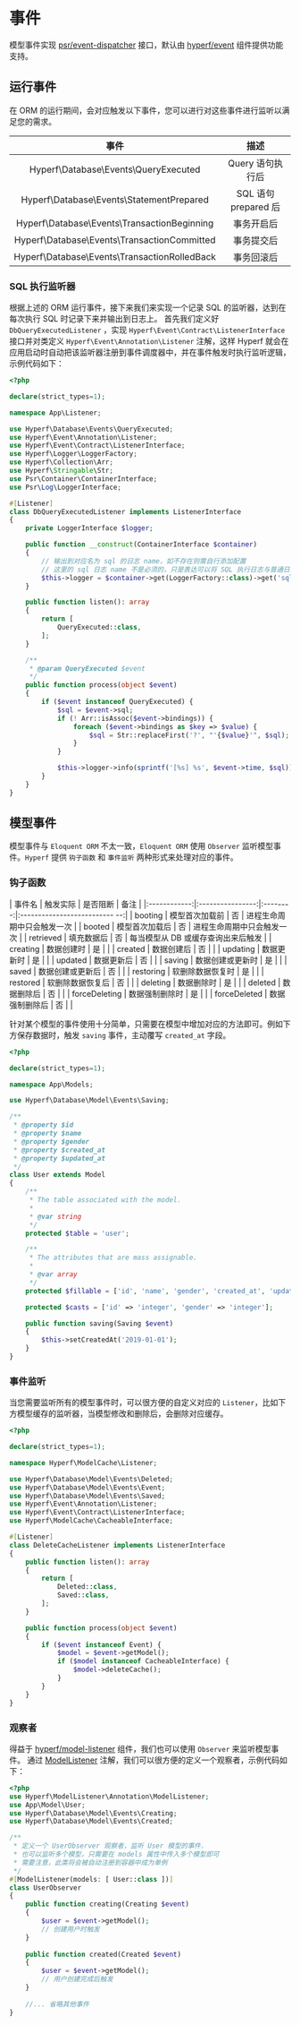 # 事件

模型事件实现 [psr/event-dispatcher](https://github.com/php-fig/event-dispatcher) 接口，默认由 [hyperf/event](https://github.com/hyperf/event) 组件提供功能支持。

## 运行事件

在 ORM 的运行期间，会对应触发以下事件，您可以进行对这些事件进行监听以满足您的需求。

| 事件  | 描述 |
| :--------: | :----: |
| Hyperf\Database\Events\QueryExecuted| Query 语句执行后 |
| Hyperf\Database\Events\StatementPrepared| SQL 语句 prepared 后 |
| Hyperf\Database\Events\TransactionBeginning| 事务开启后 |
| Hyperf\Database\Events\TransactionCommitted| 事务提交后 |
| Hyperf\Database\Events\TransactionRolledBack| 事务回滚后 |

### SQL 执行监听器

根据上述的 ORM 运行事件，接下来我们来实现一个记录 SQL 的监听器，达到在每次执行 SQL 时记录下来并输出到日志上。
首先我们定义好 `DbQueryExecutedListener` ，实现 `Hyperf\Event\Contract\ListenerInterface` 接口并对类定义 `Hyperf\Event\Annotation\Listener` 注解，这样 Hyperf 就会在应用启动时自动把该监听器注册到事件调度器中，并在事件触发时执行监听逻辑，示例代码如下：

```php
<?php

declare(strict_types=1);

namespace App\Listener;

use Hyperf\Database\Events\QueryExecuted;
use Hyperf\Event\Annotation\Listener;
use Hyperf\Event\Contract\ListenerInterface;
use Hyperf\Logger\LoggerFactory;
use Hyperf\Collection\Arr;
use Hyperf\Stringable\Str;
use Psr\Container\ContainerInterface;
use Psr\Log\LoggerInterface;

#[Listener]
class DbQueryExecutedListener implements ListenerInterface
{
    private LoggerInterface $logger;

    public function __construct(ContainerInterface $container)
    {
        // 输出到对应名为 sql 的日志 name，如不存在则需自行添加配置
        // 这里的 sql 日志 name 不是必须的，只是表达可以将 SQL 执行日志与普通日志区分开
        $this->logger = $container->get(LoggerFactory::class)->get('sql');
    }

    public function listen(): array
    {
        return [
            QueryExecuted::class,
        ];
    }

    /**
     * @param QueryExecuted $event
     */
    public function process(object $event)
    {
        if ($event instanceof QueryExecuted) {
            $sql = $event->sql;
            if (! Arr::isAssoc($event->bindings)) {
                foreach ($event->bindings as $key => $value) {
                    $sql = Str::replaceFirst('?', "'{$value}'", $sql);
                }
            }

            $this->logger->info(sprintf('[%s] %s', $event->time, $sql));
        }
    }
}

```

## 模型事件

模型事件与 `Eloquent ORM` 不太一致，`Eloquent ORM` 使用 `Observer` 监听模型事件。`Hyperf` 提供 `钩子函数` 和 `事件监听` 两种形式来处理对应的事件。

### 钩子函数

|    事件名    |     触发实际     | 是否阻断 |               备注                |
|:------------:|:----------------:|:--------:|:-------------------------- --:|
|   booting    |  模型首次加载前  |    否    |    进程生命周期中只会触发一次         |
|    booted    |  模型首次加载后  |    否    |    进程生命周期中只会触发一次         |
|  retrieved   |    填充数据后   |    否    |  每当模型从 DB 或缓存查询出来后触发      |
|   creating   |    数据创建时   |    是    |                                  |
|   created    |    数据创建后   |    否    |                                  |
|   updating   |    数据更新时   |    是    |                                  |
|   updated    |    数据更新后   |    否    |                                  |
|    saving    | 数据创建或更新时 |    是    |                                  |
|    saved     | 数据创建或更新后 |    否    |                                  |
|  restoring   | 软删除数据恢复时 |    是    |                                  |
|   restored   | 软删除数据恢复后 |    否    |                                  |
|   deleting   |    数据删除时   |    是    |                                  |
|   deleted    |    数据删除后   |    否    |                                  |
| forceDeleting |  数据强制删除时  |    是    |                                  |
| forceDeleted |  数据强制删除后  |    否    |                                  |

针对某个模型的事件使用十分简单，只需要在模型中增加对应的方法即可。例如下方保存数据时，触发 `saving` 事件，主动覆写 `created_at` 字段。

```php
<?php

declare(strict_types=1);

namespace App\Models;

use Hyperf\Database\Model\Events\Saving;

/**
 * @property $id
 * @property $name
 * @property $gender
 * @property $created_at
 * @property $updated_at
 */
class User extends Model
{
    /**
     * The table associated with the model.
     *
     * @var string
     */
    protected $table = 'user';

    /**
     * The attributes that are mass assignable.
     *
     * @var array
     */
    protected $fillable = ['id', 'name', 'gender', 'created_at', 'updated_at'];

    protected $casts = ['id' => 'integer', 'gender' => 'integer'];

    public function saving(Saving $event)
    {
        $this->setCreatedAt('2019-01-01');
    }
}

```

### 事件监听

当您需要监听所有的模型事件时，可以很方便的自定义对应的 `Listener`，比如下方模型缓存的监听器，当模型修改和删除后，会删除对应缓存。

```php
<?php

declare(strict_types=1);

namespace Hyperf\ModelCache\Listener;

use Hyperf\Database\Model\Events\Deleted;
use Hyperf\Database\Model\Events\Event;
use Hyperf\Database\Model\Events\Saved;
use Hyperf\Event\Annotation\Listener;
use Hyperf\Event\Contract\ListenerInterface;
use Hyperf\ModelCache\CacheableInterface;

#[Listener]
class DeleteCacheListener implements ListenerInterface
{
    public function listen(): array
    {
        return [
            Deleted::class,
            Saved::class,
        ];
    }

    public function process(object $event)
    {
        if ($event instanceof Event) {
            $model = $event->getModel();
            if ($model instanceof CacheableInterface) {
                $model->deleteCache();
            }
        }
    }
}

```

### 观察者

得益于 [hyperf/model-listener](https://github.com/hyperf/blob/master/src/model-listener/) 组件，我们也可以使用 `Observer` 来监听模型事件。
通过 [ModelListener](https://github.com/hyperf/hyperf/blob/master/src/model-listener/src/Annotation/ModelListener.php) 注解，我们可以很方便的定义一个观察者，示例代码如下：

```php
<?php
use Hyperf\ModelListener\Annotation\ModelListener;
use App\Model\User;
use Hyperf\Database\Model\Events\Creating;
use Hyperf\Database\Model\Events\Created;

/**
 * 定义一个 UserObserver 观察者，监听 User 模型的事件.
 * 也可以监听多个模型，只需要在 models 属性中传入多个模型即可
 * 需要注意，此类将会被自动注册到容器中成为单例
 */
#[ModelListener(models: [ User::class ])]
class UserObserver
{
    public function creating(Creating $event)
    {
        $user = $event->getModel();
        // 创建用户时触发
    }
    
    public function created(Created $event)
    {
        $user = $event->getModel();
        // 用户创建完成后触发
    }
    
    //... 省略其他事件
}
```

